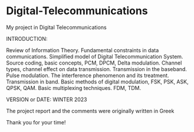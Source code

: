 # Digital-Telecommunications 
My project in Digital Telecommunications 

INTRODUCTION:

Review of Information Theory. Fundamental constraints in data communications. Simplified model of Digital Telecommunication System. Source coding, basic concepts, PCM, DPCM, Delta modulation. Channel types, channel effect on data transmission. Transmission in the baseband. Pulse modulation. The interference phenomenon and its treatment. Transmission in band. Basic methods of digital modulation, FSK, PSK, ASK, QPSK, QAM. Basic multiplexing techniques. FDM, TDM.



VERSION or DATE: WINTER 2023

The project report and the comments were originally written in Greek


Thank you for your time!
